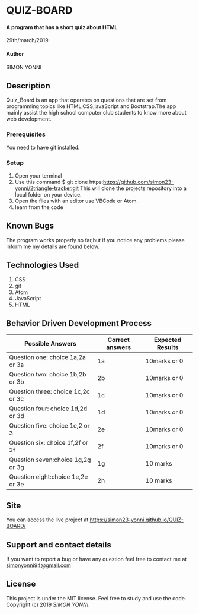 #   QUIZ-BOARD
#### A program that has a short quiz about HTML
29th/march/2019.
#### Author
 SIMON YONNI
## Description
Quiz_Board is an app that operates on questions that are set  from programming topics
like  HTML,CSS,javaScript and Bootstrap.The app mainly assist the high school computer club students to know more about web development.
### Prerequisites
You need to have git installed.
### Setup
1. Open your terminal
2. Use this command $ git clone https:https://github.com/simon23-yonni/2triangle-tracker.git
   This will clone the projects repository into a local folder on your device.
3. Open the files with an editor use VBCode or Atom.
4. learn from the code
## Known Bugs
The program works properly so far,but if you notice any problems please inform me my details are found below.
## Technologies Used
1. CSS
2. git
3. Atom
4. JavaScript
5.  HTML

## Behavior Driven Development Process
Possible Answers                 |   Correct answers         |   Expected Results  |
---------------------------------|---------------------------|---------------------|
Question one: choice 1a,2a or 3a    |         1a                |      10marks or 0    |
Question two: choice 1b,2b or 3b    |         2b                |      10marks or 0    |
Question three: choice 1c,2c or 3c |          1c               |      10marks or 0    |
Question four: choice 1d,2d or 3d  |          1d              |      10marks or 0    |
Question five: choice 1e,2 or 3   |           2e                |      10marks or 0    |
Question six: choice  1f,2f or 3f   |         2f                |      10marks or 0    |
Question seven:choice 1g,2g or 3g  |          1g                   |  10 marks
Question eight:choice 1e,2e or 3e  |          2h                  | 10 marks
## Site  
You can access the live project at https://simon23-yonni.github.io/QUIZ-BOARD/
## Support and contact details
If you want to report a bug or have any question feel free to contact me at
simonyonni94@gmail.com
## License
This project is under the MIT license.
Feel free to study and use the code.
Copyright (c) 2019 *SIMON YONNI*.
